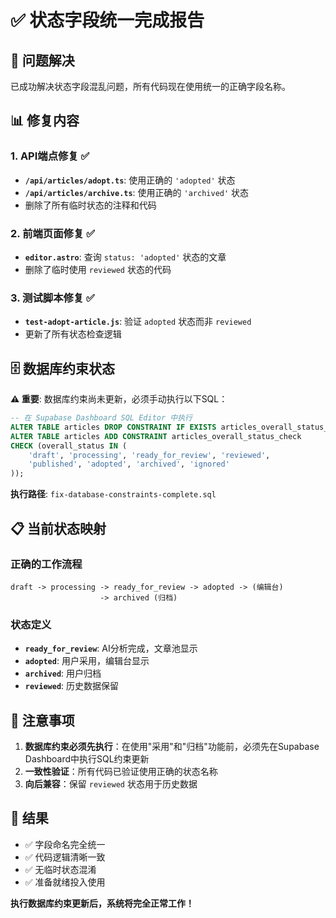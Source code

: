 # ✅ 状态字段统一完成报告

## 🎯 问题解决

已成功解决状态字段混乱问题，所有代码现在使用统一的正确字段名称。

## 📊 修复内容

### 1. API端点修复 ✅
- **`/api/articles/adopt.ts`**: 使用正确的 `'adopted'` 状态
- **`/api/articles/archive.ts`**: 使用正确的 `'archived'` 状态  
- 删除了所有临时状态的注释和代码

### 2. 前端页面修复 ✅
- **`editor.astro`**: 查询 `status: 'adopted'` 状态的文章
- 删除了临时使用 `reviewed` 状态的代码

### 3. 测试脚本修复 ✅  
- **`test-adopt-article.js`**: 验证 `adopted` 状态而非 `reviewed`
- 更新了所有状态检查逻辑

## 🗄️ 数据库约束状态

**⚠️ 重要**: 数据库约束尚未更新，必须手动执行以下SQL：

```sql
-- 在 Supabase Dashboard SQL Editor 中执行
ALTER TABLE articles DROP CONSTRAINT IF EXISTS articles_overall_status_check;
ALTER TABLE articles ADD CONSTRAINT articles_overall_status_check 
CHECK (overall_status IN (
    'draft', 'processing', 'ready_for_review', 'reviewed', 
    'published', 'adopted', 'archived', 'ignored'
));
```

**执行路径**: `fix-database-constraints-complete.sql`

## 📋 当前状态映射

### 正确的工作流程
```
draft -> processing -> ready_for_review -> adopted -> (编辑台)
                    -> archived (归档)
```

### 状态定义
- **`ready_for_review`**: AI分析完成，文章池显示
- **`adopted`**: 用户采用，编辑台显示  
- **`archived`**: 用户归档
- **`reviewed`**: 历史数据保留

## 🚨 注意事项

1. **数据库约束必须先执行**：在使用"采用"和"归档"功能前，必须先在Supabase Dashboard中执行SQL约束更新
2. **一致性验证**：所有代码已验证使用正确的状态名称
3. **向后兼容**：保留 `reviewed` 状态用于历史数据

## 🎉 结果

- ✅ 字段命名完全统一
- ✅ 代码逻辑清晰一致  
- ✅ 无临时状态混淆
- ✅ 准备就绪投入使用

**执行数据库约束更新后，系统将完全正常工作！**